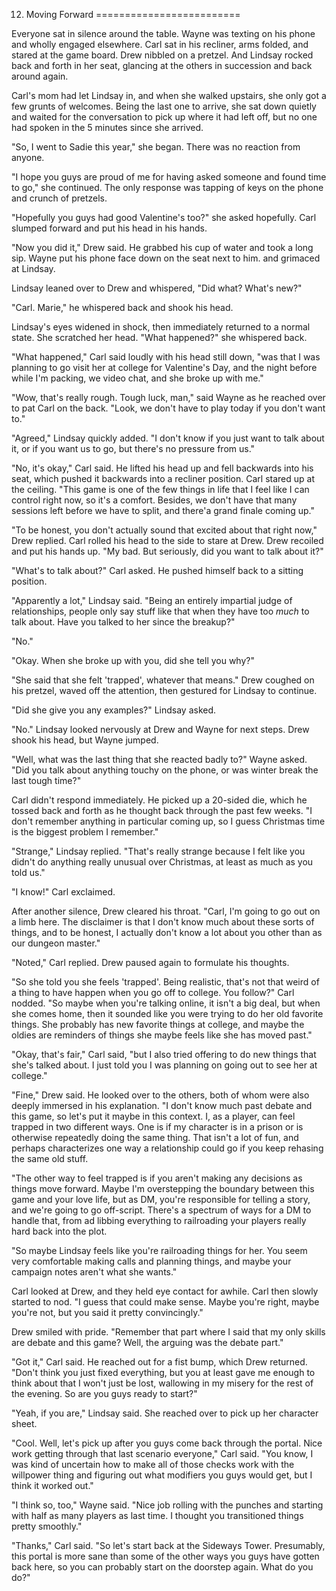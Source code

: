 12. Moving Forward
=========================

Everyone sat in silence around the table. Wayne was texting on his phone and wholly engaged elsewhere. Carl sat in his recliner, arms folded, and stared at the game board. Drew nibbled on a pretzel. And Lindsay rocked back and forth in her seat, glancing at the others in succession and back around again.

Carl's mom had let Lindsay in, and when she walked upstairs, she only got a few grunts of welcomes. Being the last one to arrive, she sat down quietly and waited for the conversation to pick up where it had left off, but no one had spoken in the 5 minutes since she arrived.

"So, I went to Sadie this year," she began. There was no reaction from anyone.

"I hope you guys are proud of me for having asked someone and found time to go," she continued. The only response was tapping of keys on the phone and crunch of pretzels.

"Hopefully you guys had good Valentine's too?" she asked hopefully. Carl slumped forward and put his head in his hands.

"Now you did it," Drew said. He grabbed his cup of water and took a long sip. Wayne put his phone face down on the seat next to him. and grimaced at Lindsay.

Lindsay leaned over to Drew and whispered, "Did what? What's new?"

"Carl. Marie," he whispered back and shook his head.

Lindsay's eyes widened in shock, then immediately returned to a normal state. She scratched her head. "What happened?" she whispered back.

"What happened," Carl said loudly with his head still down, "was that I was planning to go visit her at college for Valentine's Day, and the night before while I'm packing, we video chat, and she broke up with me."

"Wow, that's really rough. Tough luck, man," said Wayne as he reached over to pat Carl on the back. "Look, we don't have to play today if you don't want to."

"Agreed," Lindsay quickly added. "I don't know if you just want to talk about it, or if you want us to go, but there's no pressure from us."

"No, it's okay," Carl said. He lifted his head up and fell backwards into his seat, which pushed it backwards into a recliner position. Carl stared up at the ceiling. "This game is one of the few things in life that I feel like I can control right now, so it's a comfort. Besides, we don't have that many sessions left before we have to split, and there'a grand finale coming up."

"To be honest, you don't actually sound that excited about that right now," Drew replied. Carl rolled his head to the side to stare at Drew. Drew recoiled and put his hands up. "My bad. But seriously, did you want to talk about it?"

"What's to talk about?" Carl asked. He pushed himself back to a sitting position.

"Apparently a lot," Lindsay said. "Being an entirely impartial judge of relationships, people only say stuff like that when they have too _much_ to talk about. Have you talked to her since the breakup?"

"No."

"Okay. When she broke up with you, did she tell you why?"

"She said that she felt 'trapped', whatever that means." Drew coughed on his pretzel, waved off the attention, then gestured for Lindsay to continue.

"Did she give you any examples?" Lindsay asked.

"No." Lindsay looked nervously at Drew and Wayne for next steps. Drew shook his head, but Wayne jumped.

"Well, what was the last thing that she reacted badly to?" Wayne asked. "Did you talk about anything touchy on the phone, or was winter break the last tough time?"

Carl didn't respond immediately. He picked up a 20-sided die, which he tossed back and forth as he thought back through the past few weeks. "I don't remember anything in particular coming up, so I guess Christmas time is the biggest problem I remember."

"Strange," Lindsay replied. "That's really strange because I felt like you didn't do anything really unusual over Christmas, at least as much as you told us."

"I know!" Carl exclaimed. 

After another silence, Drew cleared his throat. "Carl, I'm going to go out on a limb here. The disclaimer is that I don't know much about these sorts of things, and to be honest, I actually don't know a lot about you other than as our dungeon master."

"Noted," Carl replied. Drew paused again to formulate his thoughts.

"So she told you she feels 'trapped'. Being realistic, that's not that weird of a thing to have happen when you go off to college. You follow?" Carl nodded. "So maybe when you're talking online, it isn't a big deal, but when she comes home, then it sounded like you were trying to do her old favorite things. She probably has new favorite things at college, and maybe the oldies are reminders of things she maybe feels like she has moved past."

"Okay, that's fair," Carl said, "but I also tried offering to do new things that she's talked about. I just told you I was planning on going out to see her at college."

"Fine," Drew said. He looked over to the others, both of whom were also deeply immersed in his explanation. "I don't know much past debate and this game, so let's put it maybe in this context. I, as a player, can feel trapped in two different ways. One is if my character is in a prison or is otherwise repeatedly doing the same thing. That isn't a lot of fun, and perhaps characterizes one way a relationship could go if you keep rehasing the same old stuff.

"The other way to feel trapped is if you aren't making any decisions as things move forward. Maybe I'm overstepping the boundary between this game and your love life, but as DM, you're responsible for telling a story, and we're going to go off-script. There's a spectrum of ways for a DM to handle that, from ad libbing everything to railroading your players really hard back into the plot.

"So maybe Lindsay feels like you're railroading things for her. You seem very comfortable making calls and planning things, and maybe your campaign notes aren't what she wants."

Carl looked at Drew, and they held eye contact for awhile. Carl then slowly started to nod. "I guess that could make sense. Maybe you're right, maybe you're not, but you said it pretty convincingly."

Drew smiled with pride. "Remember that part where I said that my only skills are debate and this game? Well, the arguing was the debate part."

"Got it," Carl said. He reached out for a fist bump, which Drew returned. "Don't think you just fixed everything, but you at least gave me enough to think about that I won't just be lost, wallowing in my misery for the rest of the evening. So are you guys ready to start?"

"Yeah, if you are," Lindsay said. She reached over to pick up her character sheet.

"Cool. Well, let's pick up after you guys come back through the portal. Nice work getting through that last scenario everyone," Carl said. "You know, I was kind of uncertain how to make all of those checks work with the willpower thing and figuring out what modifiers you guys would get, but I think it worked out."

"I think so, too," Wayne said. "Nice job rolling with the punches and starting with half as many players as last time. I thought you transitioned things pretty smoothly."

"Thanks," Carl said. "So let's start back at the Sideways Tower. Presumably, this portal is more sane than some of the other ways you guys have gotten back here, so you can probably start on the doorstep again. What do you do?"
